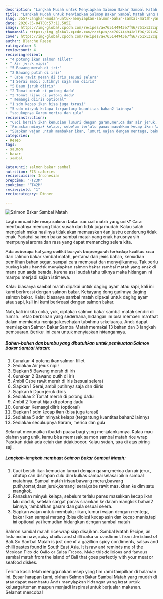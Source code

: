 ```yaml
---
description: "Langkah Mudah untuk Menyiapkan Salmon Bakar Sambal Matah yang Bisa Manjain Lidah"
title: "Langkah Mudah untuk Menyiapkan Salmon Bakar Sambal Matah yang Bisa Manjain Lidah"
slug: 3557-langkah-mudah-untuk-menyiapkan-salmon-bakar-sambal-matah-yang-bisa-manjain-lidah
date: 2020-05-04T00:57:18.505Z
image: https://img-global.cpcdn.com/recipes/ae765144943e7f96/751x532cq70/salmon-bakar-sambal-matah-foto-resep-utama.jpg
thumbnail: https://img-global.cpcdn.com/recipes/ae765144943e7f96/751x532cq70/salmon-bakar-sambal-matah-foto-resep-utama.jpg
cover: https://img-global.cpcdn.com/recipes/ae765144943e7f96/751x532cq70/salmon-bakar-sambal-matah-foto-resep-utama.jpg
author: Blanche Reese
ratingvalue: 3
reviewcount: 4
recipeingredient:
- "4 potong ikan salmon fillet"
- " Air jeruk nipis"
- "5 Bawang merah di iris"
- "2 Bawang putih di iris"
- " Cabe rawit merah di iris sesuai selera"
- "1 Serai ambil putihnya saja dan diiris"
- "5 Daun jeruk diiris"
- "2 Tomat merah di potong dadu"
- "2 Tomat hijau di potong dadu"
- " Kemangi diiris optional"
- "1 sdm kecap ikan bisa juga terasi"
- "5 sdm minyak kelapa tergantung kuantitas bahan2 lainnya"
- "secukupnya Garam merica dan gula"
recipeinstructions:
- "Cuci bersih ikan kemudian lumuri dengan garam,merica dan air jeruk, ditutup dan disimpan dulu dlm kulkas sampai selasai bikin sambal matahnya. Sambal matah irisan bawang merah,bawang putih,tomat,daun jeruk,kemangi serai,cabe rawit masukkan ke dlm satu mangkok."
- "Panaskan minyak kelapa, sebelum terlalu panas masukkan kecap ikan lalu diaduk, setelah sangat panas siramkan ke dalam mangkok bahan2 lainnya, tambahkan garam dan gula sesuai selera."
- "Siapkan wajan untuk membakar ikan, lumuri wajan dengan mentega, bakar ikan sampai matang (bisa diolesi kecap asin dan kecap manis,tapi ini optional ya) kemudian hidangkan dengan sambal matah"
categories:
- Resep
tags:
- salmon
- bakar
- sambal

katakunci: salmon bakar sambal 
nutrition: 273 calories
recipecuisine: Indonesian
preptime: "PT23M"
cooktime: "PT42M"
recipeyield: "1"
recipecategory: Dinner

---
```



![Salmon Bakar Sambal Matah](https://img-global.cpcdn.com/recipes/ae765144943e7f96/751x532cq70/salmon-bakar-sambal-matah-foto-resep-utama.jpg)

Lagi mencari ide resep salmon bakar sambal matah yang unik? Cara membuatnya memang tidak susah dan tidak juga mudah. Kalau salah mengolah maka hasilnya tidak akan memuaskan dan justru cenderung tidak enak. Padahal salmon bakar sambal matah yang enak harusnya sih mempunyai aroma dan rasa yang dapat memancing selera kita.

Ada beberapa hal yang sedikit banyak berpengaruh terhadap kualitas rasa dari salmon bakar sambal matah, pertama dari jenis bahan, kemudian pemilihan bahan segar, sampai cara membuat dan menyajikannya. Tak perlu pusing kalau hendak menyiapkan salmon bakar sambal matah yang enak di mana pun anda berada, karena asal sudah tahu triknya maka hidangan ini mampu menjadi sajian istimewa.

Kalau biasanya sambal matah dipakai untuk daging ayam atau sapi, kali ini kami berkreasi dengan salmon bakar. Kebayang dong gurihnya daging salmon bakar. Kalau biasanya sambal matah dipakai untuk daging ayam atau sapi, kali ini kami berkreasi dengan salmon bakar.


Nah, kali ini kita coba, yuk, ciptakan salmon bakar sambal matah sendiri di rumah. Tetap berbahan yang sederhana, hidangan ini bisa memberi manfaat dalam membantu menjaga kesehatan tubuhmu sekeluarga. Anda dapat menyiapkan Salmon Bakar Sambal Matah memakai 13 bahan dan 3 langkah pembuatan. Berikut ini cara untuk menyiapkan hidangannya.

<!--inarticleads1-->

##### Bahan-bahan dan bumbu yang dibutuhkan untuk pembuatan Salmon Bakar Sambal Matah:

1. Gunakan 4 potong ikan salmon fillet
1. Sediakan  Air jeruk nipis
1. Siapkan 5 Bawang merah di iris
1. Gunakan 2 Bawang putih di iris
1. Ambil  Cabe rawit merah di iris (sesuai selera)
1. Siapkan 1 Serai, ambil putihnya saja dan diiris
1. Siapkan 5 Daun jeruk diiris
1. Sediakan 2 Tomat merah di potong dadu
1. Ambil 2 Tomat hijau di potong dadu
1. Gunakan  Kemangi diiris (optional)
1. Siapkan 1 sdm kecap ikan (bisa juga terasi)
1. Sediakan 5 sdm minyak kelapa (tergantung kuantitas bahan2 lainnya
1. Sediakan secukupnya Garam, merica dan gula


Selamat menunaikan ibadah puasa bagi yang menjalankannya. Kalau mau olahan yang unik, kamu bisa memasak salmon sambal matah rice wrap. Pastikan tidak ada celah dan tidak bocor. Kalau sudah, tata di atas piring saji. 

<!--inarticleads2-->

##### Langkah-langkah membuat Salmon Bakar Sambal Matah:

1. Cuci bersih ikan kemudian lumuri dengan garam,merica dan air jeruk, ditutup dan disimpan dulu dlm kulkas sampai selasai bikin sambal matahnya. Sambal matah irisan bawang merah,bawang putih,tomat,daun jeruk,kemangi serai,cabe rawit masukkan ke dlm satu mangkok.
1. Panaskan minyak kelapa, sebelum terlalu panas masukkan kecap ikan lalu diaduk, setelah sangat panas siramkan ke dalam mangkok bahan2 lainnya, tambahkan garam dan gula sesuai selera.
1. Siapkan wajan untuk membakar ikan, lumuri wajan dengan mentega, bakar ikan sampai matang (bisa diolesi kecap asin dan kecap manis,tapi ini optional ya) kemudian hidangkan dengan sambal matah


Salmon sambal matah rice wrap siap disajikan. Sambal Matah Recipe, an Indonesian raw, spicy shallot and chilli salsa or condiment from the island of Bali. So Sambal Matah is just one of a gazillion spicy condiments, salsas and chilli pastes found in South East Asia. It is raw and reminds me of the Mexican Pico de Gallo or Salsa Fresca. Make this delicious and famous sambal matah from the island of Bali that goes perfectly with your meat or seafood dishes. 

Terima kasih telah menggunakan resep yang tim kami tampilkan di halaman ini. Besar harapan kami, olahan Salmon Bakar Sambal Matah yang mudah di atas dapat membantu Anda menyiapkan hidangan yang lezat untuk keluarga/teman maupun menjadi inspirasi untuk berjualan makanan. Selamat mencoba!
